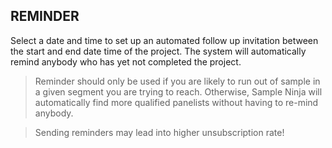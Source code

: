 ## REMINDER

Select a date and time to set up an automated follow up invitation between the start and end date time of the project. The system will automatically remind anybody who has yet not completed the project.

> Reminder should only be used if you are likely to run out of sample in a given segment you are trying to reach. Otherwise, Sample Ninja will automatically find more qualified panelists without having to re-mind anybody.

> Sending reminders may lead into higher unsubscription rate!
